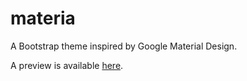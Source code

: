 # materia
A Bootstrap theme inspired by Google Material Design.

A preview is available [here](http://jotrdl.github.io/materia/).
